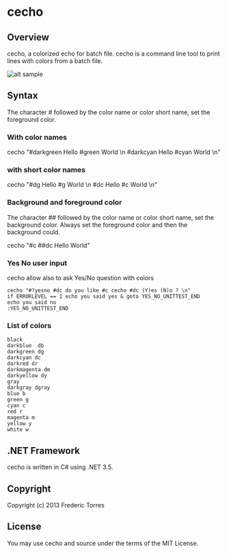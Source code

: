 ﻿# cecho

## Overview
cecho, a colorized echo for batch file.
cecho is a command line tool to print lines with colors from a batch file.

![alt sample](https://raw.github.com/fredericaltorres/cecho/master/README.jpg "ReadMeImage")

## Syntax
The character # followed by the color name or color short name,
set the foreground color.

### With color names
cecho "#darkgreen Hello #green World \n #darkcyan Hello #cyan World \n"

### with short color names
cecho "#dg Hello #g World \n #dc Hello #c World \n"

### Background and foreground color
The character ## followed by the color name or color short name,
set the background color. Always set the foreground color and then
the background could.

cecho "#c ##dc Hello World"

### Yes No user input
cecho allow also to ask Yes/No question with colors

    cecho "#?yesno #dc do you like #c cecho #dc (Y)es (N)o ? \n"
    if ERRORLEVEL == 1 echo you said yes & goto YES_NO_UNITTEST_END
    echo you said no
    :YES_NO_UNITTEST_END

### List of colors

    black     
    darkblue  db 
    darkgreen dg 
    darkcyan dc  
    darkred dr  
    darkmagenta dm
    darkyellow dy
    gray      
    darkgray dgray 
    blue b     
    green g     
    cyan c      
    red r      
    magenta m   
    yellow y   
    white w    

## .NET Framework
cecho is written in C# using .NET 3.5.

## Copyright
Copyright (c) 2013 Frederic Torres

## License
You may use cecho and source under the terms of the MIT License.